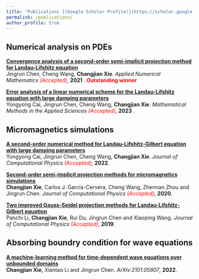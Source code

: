 ```yaml
---
title: "Publications [(Google Scholar Profile)](https://scholar.google.com/citations?hl=zh-CN&user=BOlwunsAAAAJ)"
permalink: /publications/
author_profile: true
---
```


## Numerical analysis on PDEs

<b>[Convergence analysis of a second-order semi-implicit projection method for Landau-Lifshitz equation](http://stevencjxie8.com/publications/MAAIRL)</b> <br> 
Jingrun Chen, Cheng Wang, <b>Changjian Xie</b>.
<i>Applied Numerical Mathematics <span style="color:red">(Accepted)</span></i>, <b>2021 </b>. <b> <span style="color:red">Outstanding winner</span> </b>

<b>[Error analysis of a linear numerical scheme for the Landau-Lifshitz equation with large damping parameters](http://stevencjxie8.com/publications/LargeDampAnal)</b> <br> 
Yongyong Cai, Jingrun Chen, Cheng Wang, <b>Changjian Xie</b>.
<i>Mathematical Methods in the Applied Sciences <span style="color:red">(Accepted)</span></i>, <b>2023 </b>.


## Micromagnetics simulations
<b>[A second-order numerical method for Landau-Lifshitz-Gilbert equation with large damping parameters](http://stevencjxie8.com/publications/LargeDampSIMU)</b><br>
Yongyong Cai, Jingrun Chen, Cheng Wang, <b>Changjian Xie</b>.
<i>Journal of Computational Physics <span style="color:red">(Accepted)</span></i>, <b>2022</b>.

<b>[Second-order semi-implicit projection methods for micromagnetics simulations](http://stevencjxie8.com/publications/IRGAN)</b><br>
<b>Changjian Xie</b>, Carlos J. García-Cervera, Cheng Wang, Zhennan Zhou and Jingrun Chen.
<i>Journal of Computational Physics <span style="color:red">(Accepted)</span></i>, <b>2020</b>.

<b>[Two improved Gauss-Seidel projection methods for Landau-Lifshitz-Gilbert equation](http://stevencjxie8.com/publications/TWOIMPROVED)</b><br>
Panchi Li, <b>Changjian Xie</b>, Rui Du, Jingrun Chen and Xiaoping Wang.
<i>Journal of Computational Physics <span style="color:red">(Accepted)</span></i>, <b>2019</b>.

## Absorbing boundry condition for wave equations
<b>[A machine-learning method for time-dependent wave equations over unbounded domains](http://stevencjxie8.com/publications/ABC_wave)</b><br>
<b>Changjian Xie</b>, Xiantao Li and Jingrun Chen.
<i>ArXiv:2101.05807</i>, <b>2022</b>.
